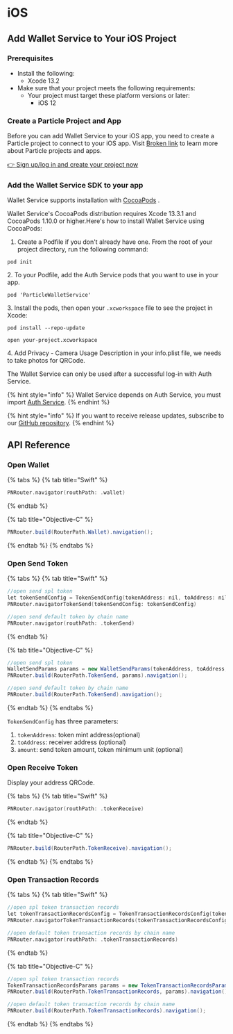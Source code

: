 # iOS

## Add Wallet Service to Your iOS Project

### Prerequisites <a href="#prerequisites" id="prerequisites"></a>

* Install the following:
  * Xcode 13.2&#x20;
* Make sure that your project meets the following requirements:
  * Your project must target these platform versions or later:
    * iOS 12

### Create a Particle Project and App

Before you can add Wallet Service to your iOS app, you need to create a Particle project to connect to your iOS app. Visit [Broken link](broken-reference "mention") to learn more about Particle projects and apps.

[👉 Sign up/log in and create your project now](https://particle.network/#login)

### Add the Wallet Service SDK to your app <a href="#add-sdks" id="add-sdks"></a>



Wallet Service supports installation with [CocoaPods](https://guides.cocoapods.org/using/getting-started.html#getting-started) .

Wallet Service's CocoaPods distribution requires Xcode 13.3.1 and CocoaPods 1.10.0 or higher.Here's how to install Wallet Service using CocoaPods:

1. Create a Podfile if you don't already have one. From the root of your project directory, run the following command:

```
pod init
```

2\. To your Podfile, add the Auth Service pods that you want to use in your app.

```
pod 'ParticleWalletService'
```

3\. Install the pods, then open your `.xcworkspace` file to see the project in Xcode:

```
pod install --repo-update
```

```
open your-project.xcworkspace
```

4\. Add Privacy - Camera Usage Description in your info.plist file, we needs to take photos for QRCode.



The Wallet Service can only be used after a successful log-in with Auth Service.

{% hint style="info" %}
Wallet Service depends on Auth Service, you must import [Auth Service](../../auth-service/sdks/android.md).&#x20;
{% endhint %}

{% hint style="info" %}
If you want to receive release updates, subscribe to our [GitHub repository](https://github.com/Particle-Network).
{% endhint %}

## API Reference

### Open Wallet

{% tabs %}
{% tab title="Swift" %}
```kotlin
PNRouter.navigator(routhPath: .wallet)
```
{% endtab %}

{% tab title="Objective-C" %}
```java
PNRouter.build(RouterPath.Wallet).navigation();
```
{% endtab %}
{% endtabs %}



### Open Send Token

{% tabs %}
{% tab title="Swift" %}
```kotlin
//open send spl token
let tokenSendConfig = TokenSendConfig(tokenAddress: nil, toAddress: nil, amount: nil)
PNRouter.navigatorTokenSend(tokenSendConfig: tokenSendConfig)

//open send default token by chain name
PNRouter.navigator(routhPath: .tokenSend)
```
{% endtab %}

{% tab title="Objective-C" %}
```java
//open send spl token
WalletSendParams params = new WalletSendParams(tokenAddress, toAddress, toAmount);
PNRouter.build(RouterPath.TokenSend, params).navigation();

//open send default token by chain name
PNRouter.build(RouterPath.TokenSend).navigation();
```
{% endtab %}
{% endtabs %}

`TokenSendConfig` has three parameters:

1. `tokenAddress`: token mint address(optional)
2. `toAddress`: receiver address (optional)
3. `amount`: send token amount, token minimum unit (optional)&#x20;

### Open Receive Token

Display your address QRCode.

{% tabs %}
{% tab title="Swift" %}
```kotlin
PNRouter.navigator(routhPath: .tokenReceive)
```
{% endtab %}

{% tab title="Objective-C" %}
```java
PNRouter.build(RouterPath.TokenReceive).navigation();
```
{% endtab %}
{% endtabs %}

### Open Transaction Records

{% tabs %}
{% tab title="Swift" %}
```kotlin
//open spl token transaction records
let tokenTransactionRecordsConfig = TokenTransactionRecordsConfig(tokenAddress: tokenAddress)
PNRouter.navigatorTokenTransactionRecords(tokenTransactionRecordsConfig: tokenTransactionRecordsConfig)

//open default token transaction records by chain name
PNRouter.navigator(routhPath: .tokenTransactionRecords)
```
{% endtab %}

{% tab title="Objective-C" %}
```java
//open spl token transaction records
TokenTransactionRecordsParams params = new TokenTransactionRecordsParams(tokenAddress);
PNRouter.build(RouterPath.TokenTransactionRecords, params).navigation();

//open default token transaction records by chain name
PNRouter.build(RouterPath.TokenTransactionRecords).navigation();
```
{% endtab %}
{% endtabs %}

